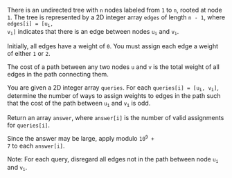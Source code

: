There is an undirected tree with `n` nodes labeled from `1` to `n`, rooted at node `1`. The tree is represented by a 2D integer array `edges` of length `n - 1`, where <code>edges[i] = [u<sub>i</sub>, v<sub>i</sub>]</code> indicates that there is an edge between nodes <code>u<sub>i</sub></code> and <code>v<sub>i</sub></code>.

Initially, all edges have a weight of `0`. You must assign each edge a weight of either `1` or `2`.

The cost of a path between any two nodes `u` and `v` is the total weight of all edges in the path connecting them.

You are given a 2D integer array `queries`. For each <code>queries[i] = [u<sub>i</sub>, v<sub>i</sub>]</code>, determine the number of ways to assign weights to edges in the path such that the cost of the path between <code>u<sub>i</sub></code> and <code>v<sub>i</sub></code> is odd.

Return an array `answer`, where `answer[i]` is the number of valid assignments for `queries[i]`.

Since the answer may be large, apply modulo <code>10<sup>9</sup> + 7</code> to each `answer[i]`.

Note: For each query, disregard all edges not in the path between node <code>u<sub>i</sub></code> and <code>v<sub>i</sub></code>.